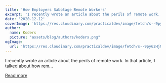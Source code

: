 ```yaml
---
title: 'How Employers Sabotage Remote Workers'
excerpt: 'I recently wrote an article about the perils of remote work.  In that article, I talked about how rem...'
date: '2020-12-12'
coverImage: 'https://res.cloudinary.com/practicaldev/image/fetch/s--9pyG2Hj9--/c_imagga_scale,f_auto,fl_progressive,h_420,q_auto,w_1000/https://dev-to-uploads.s3.amazonaws.com/i/lfqe7v1h04fkh16mv66p.jpg'
author:
  name: Koders
  picture: "assets/blog/authors/koders.png"
ogImage:
  url: 'https://res.cloudinary.com/practicaldev/image/fetch/s--9pyG2Hj9--/c_imagga_scale,f_auto,fl_progressive,h_420,q_auto,w_1000/https://dev-to-uploads.s3.amazonaws.com/i/lfqe7v1h04fkh16mv66p.jpg'
---
```


I recently wrote an article about the perils of remote work.  In that article, I talked about how rem...

[Read more](https://dev.to/bytebodger/how-employers-sabotage-remote-workers-57h5)
